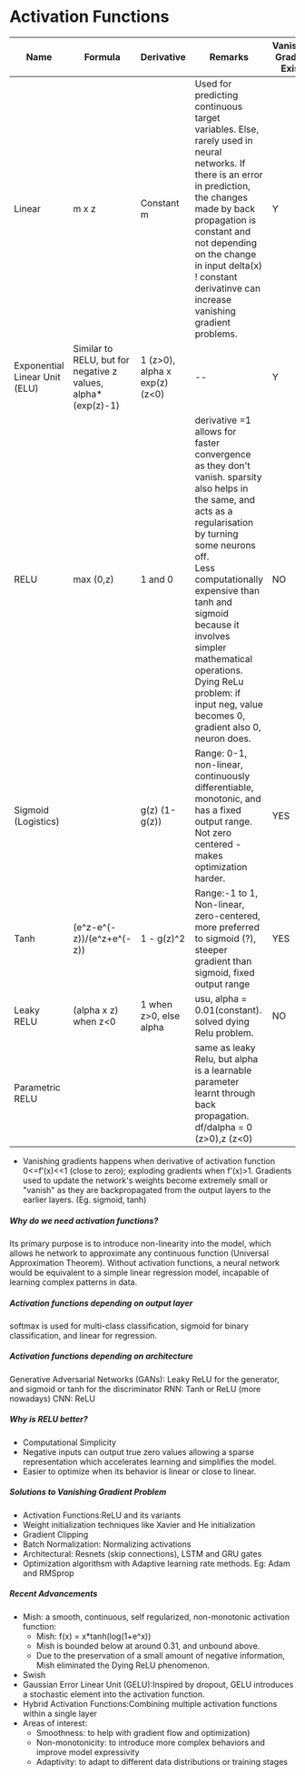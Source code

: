 # Activation Functions

| Name | Formula | Derivative | Remarks | Vanishing Gradient Exists | Activation Blowup Exists |
|--|--|--|--|--|--|
| Linear | m x z | Constant m | Used for predicting continuous target variables. Else, rarely used in neural networks. If there is an error in prediction, the changes made by back propagation is constant and not depending on the change in input delta(x) ! constant derivatinve can increase vanishing gradient problems.| Y | Y |
| Exponential Linear Unit (ELU) | Similar to RELU, but for negative z values, alpha*(exp(z)-1) | 1 (z>0), alpha x exp(z) (z<0) |--| Y | Y |
| RELU | max (0,z) | 1 and 0 | derivative =1 allows for faster convergence as they don't vanish. sparsity also helps in the same, and acts as a regularisation by turning some neurons off. <br> Less computationally expensive than tanh and sigmoid because it involves simpler mathematical operations. Dying ReLu problem: if input neg, value becomes 0, gradient also 0, neuron does.| NO | Y |
| Sigmoid (Logistics)| | g(z) (1-g(z))| Range: 0-1, non-linear, continuously differentiable, monotonic, and has a fixed output range. Not zero centered - makes optimization harder.| YES | NO |
|Tanh|(e^z-e^(-z))/(e^z+e^(-z))| 1 - g(z)^2|Range:-1 to 1, Non-linear, zero-centered, more preferred to sigmoid (?), steeper gradient than sigmoid,  fixed output range |YES|NO|
| Leaky RELU| (alpha x z) when z<0  | 1 when z>0, else alpha | usu, alpha = 0.01(constant). solved dying Relu problem. | NO | Y |
| Parametric RELU ||| same as leaky Relu, but alpha is a learnable parameter learnt through back propagation. df/dalpha = 0 (z>0),z (z<0) ||
* Vanishing gradients happens when derivative of activation function 0<=f’(x)<<1 (close to zero); exploding gradients when f’(x)>1. Gradients used to update the network's weights become extremely small or "vanish" as they are backpropagated from the output layers to the earlier layers. (Eg. sigmoid, tanh)

##### Why do we need activation functions?
Its primary purpose is to introduce non-linearity into the model, which allows he network to approximate any continuous function (Universal Approximation Theorem). Without activation functions, a neural network would be equivalent to a simple linear regression model, incapable of learning complex patterns in data.

##### Activation functions depending on output layer
softmax is used for multi-class classification, sigmoid for binary classification, and linear for regression.   

##### Activation functions depending on architecture
Generative Adversarial Networks (GANs): Leaky ReLU for the generator, and sigmoid or tanh for the discriminator
RNN: Tanh or ReLU (more nowadays)
CNN: ReLU

##### Why is RELU better?
* Computational Simplicity
* Negative inputs can output true zero values allowing a sparse representation which accelerates learning and simplifies the model.
* Easier to optimize when its behavior is linear or close to linear.

##### Solutions to Vanishing Gradient Problem
* Activation Functions:ReLU and its variants
* Weight initialization techniques like Xavier and He initialization
* Gradient Clipping
* Batch Normalization: Normalizing activations
* Architectural: Resnets (skip connections), LSTM and GRU gates
* Optimization algorithsm with Adaptive learning rate methods. Eg: Adam and RMSprop

##### Recent Advancements
* Mish: a smooth, continuous, self regularized, non-monotonic activation function:
  * Mish: f(x) = x*tanh(log(1+e^x))
  * Mish is bounded below at around 0.31, and unbound above.
  * Due to the preservation of a small amount of negative information, Mish eliminated the Dying ReLU phenomenon.
* Swish
* Gaussian Error Linear Unit (GELU):Inspired by dropout, GELU introduces a stochastic element into the activation function.
* Hybrid Activation Functions:Combining multiple activation functions within a single layer
* Areas of interest:
  * Smoothness: to help with gradient flow and optimization)
  * Non-monotonicity: to introduce more complex behaviors and improve model expressivity
  * Adaptivity: to adapt to different data distributions or training stages




